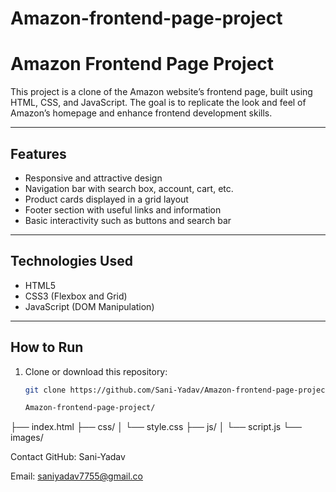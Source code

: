 # Amazon-frontend-page-project

# Amazon Frontend Page Project

This project is a clone of the Amazon website’s frontend page, built using HTML, CSS, and JavaScript. The goal is to replicate the look and feel of Amazon’s homepage and enhance frontend development skills.

---

## Features

- Responsive and attractive design  
- Navigation bar with search box, account, cart, etc.  
- Product cards displayed in a grid layout  
- Footer section with useful links and information  
- Basic interactivity such as buttons and search bar

---

## Technologies Used

- HTML5  
- CSS3 (Flexbox and Grid)  
- JavaScript (DOM Manipulation)

---

## How to Run

1. Clone or download this repository:  
   ```bash
   git clone https://github.com/Sani-Yadav/Amazon-frontend-page-project.git

   Amazon-frontend-page-project/
├── index.html
├── css/
│   └── style.css
├── js/
│   └── script.js
└── images/

Contact
GitHub: Sani-Yadav

Email: saniyadav7755@gmail.co
